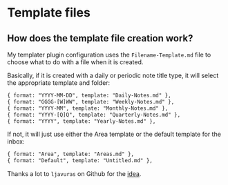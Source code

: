 # Template files

## How does the template file creation work?
My templater plugin configuration uses the `Filename-Template.md` file to choose
what to do with a file when it is created.

Basically, if it is created with a daily or periodic note title type, it will
select the appropriate template and folder:

```txt
{ format: "YYYY-MM-DD", template: "Daily-Notes.md" },
{ format: "GGGG-[W]WW", template: "Weekly-Notes.md" },
{ format: "YYYY-MM", template: "Monthly-Notes.md" },
{ format: "YYYY-[Q]Q", template: "Quarterly-Notes.md" },
{ format: "YYYY", template: "Yearly-Notes.md" },
```

If not, it will just use either the Area template or the default template for the
inbox:

```txt
{ format: "Area", template: "Areas.md" },
{ format: "Default", template: "Untitled.md" },
```

Thanks a lot to `ljavuras` on Github for the [idea][1].

[1]: https://github.com/ljavuras/obsidian-power-tools/tree/main/Filename%20Template